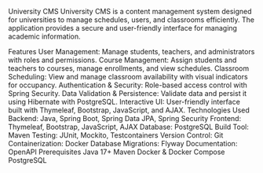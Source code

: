 University CMS
University CMS is a content management system designed for universities to manage schedules, users, and classrooms efficiently. The application provides a secure and user-friendly interface for managing academic information.

Features
User Management: Manage students, teachers, and administrators with roles and permissions.
Course Management: Assign students and teachers to courses, manage enrollments, and view schedules.
Classroom Scheduling: View and manage classroom availability with visual indicators for occupancy.
Authentication & Security: Role-based access control with Spring Security.
Data Validation & Persistence: Validate data and persist it using Hibernate with PostgreSQL.
Interactive UI: User-friendly interface built with Thymeleaf, Bootstrap, JavaScript, and AJAX.
Technologies Used
Backend: Java, Spring Boot, Spring Data JPA, Spring Security
Frontend: Thymeleaf, Bootstrap, JavaScript, AJAX
Database: PostgreSQL
Build Tool: Maven
Testing: JUnit, Mockito, Testcontainers
Version Control: Git
Containerization: Docker
Database Migrations: Flyway
Documentation: OpenAPI
Prerequisites
Java 17+
Maven
Docker & Docker Compose
PostgreSQL

